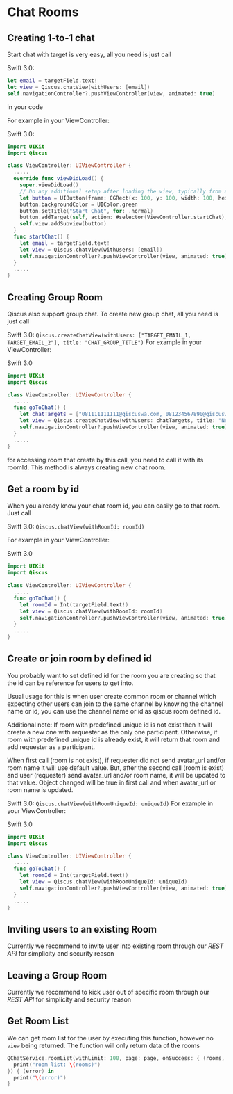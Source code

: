 # Chat Rooms
## Creating 1-to-1 chat

Start chat with target is very easy, all you need is just call

Swift 3.0:
```swift
let email = targetField.text!
let view = Qiscus.chatView(withUsers: [email])
self.navigationController?.pushViewController(view, animated: true)
```
in your code

For example in your ViewController:

Swift 3.0:
```swift
import UIKit
import Qiscus

class ViewController: UIViewController {
  .....
  override func viewDidLoad() {
    super.viewDidLoad()
    // Do any additional setup after loading the view, typically from a nib.
    let button = UIButton(frame: CGRect(x: 100, y: 100, width: 100, height: 30))
    button.backgroundColor = UIColor.green
    button.setTitle("Start Chat", for: .normal)
    button.addTarget(self, action: #selector(ViewController.startChat), for: .touchUpInside)
    self.view.addSubview(button)
  }
  func startChat() {
    let email = targetField.text!
    let view = Qiscus.chatView(withUsers: [email])
    self.navigationController?.pushViewController(view, animated: true)
  }
  .....
}
```

## Creating Group Room
Qiscus also support group chat. To create new group chat, all you need is just
call

Swift 3.0:
`Qiscus.createChatView(withUsers: ["TARGET_EMAIL_1, TARGET_EMAIL_2"], title: "CHAT_GROUP_TITLE")`
For example in your ViewController:

Swift 3.0
```swift
import UIKit
import Qiscus

class ViewController: UIViewController {
  .....
  func goToChat() {
    let chatTargets = ["081111111111@qiscuswa.com, 081234567890@qiscuswa.com"]
    let view = Qiscus.createChatView(withUsers: chatTargets, title: "New Group Chat")
    self.navigationController?.pushViewController(view, animated: true)
  }
  .....
}
```
for accessing room that create by this call, you need to call it with its
roomId. This method is always creating new chat room.

## Get a room by id
When you already know your chat room id, you can easily go to that room. Just
call

Swift 3.0:
`Qiscus.chatView(withRoomId: roomId)`

For example in your ViewController:

Swift 3.0
```swift
import UIKit
import Qiscus

class ViewController: UIViewController {
  .....
  func goToChat() {
    let roomId = Int(targetField.text!)
    let view = Qiscus.chatView(withRoomId: roomId)
    self.navigationController?.pushViewController(view, animated: true)
  }
  .....
}
```

## Create or join room by defined id
You probably want to set defined id for the room you are creating so that the
id can be reference for users to get into.

Usual usage for this is when user create common room or channel which expecting
other users can join to the same channel by knowing the channel name or id, you
can use the channel name or id as qiscus room defined id.

Additional note: If room with predefined unique id is not exist then it will
create a new one with requester as the only one participant. Otherwise,
if room with predefined unique id is already exist, it will return that room and
add requester as a participant.

When first call (room is not exist), if requester did not send avatar_url and/or
room name it will use default value. But, after the second call (room is exist)
and user (requester) send avatar_url and/or room name, it will be updated to
that value. Object changed will be true in first call and when avatar_url or
room name is updated.

Swift 3.0:
`Qiscus.chatView(withRoomUniqueId: uniqueId)`
For example in your ViewController:

Swift 3.0
```swift
import UIKit
import Qiscus

class ViewController: UIViewController {
  .....
  func goToChat() {
    let roomId = Int(targetField.text!)
    let view = Qiscus.chatView(withRoomUniqueId: uniqueId)
    self.navigationController?.pushViewController(view, animated: true)
  }
  .....
}
```

## Inviting users to an existing Room
Currently we recommend to invite user into existing room through our
*REST API* for simplicity and security reason

## Leaving a Group Room
Currently we recommend to kick user out of specific room through our
*REST API* for simplicity and security reason

## Get Room List
We can get room list for the user by executing this function, however no `view`
being returned. The function will only return data of the rooms
```swift
QChatService.roomList(withLimit: 100, page: page, onSuccess: { (rooms, totalRoom, currentPage, limit) in
  print("room list: \(rooms)")
}) { (error) in
  print("\(error)")
}
```
